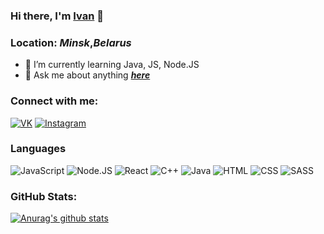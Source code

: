 ### Hi there, I'm [**Ivan**](https://github.com/chernetskiy-ivan) 👋
### Location: *Minsk*,***Belarus***


- 🌱 I’m currently learning Java, JS, Node.JS
- 💬 Ask me about anything ***[here](https://vk.com/chrntskvn "Happy to chat")***

### Connect with me:
[![VK](https://img.shields.io/badge/VK-090909?style=for-the-badge&logo=VK)](https://vk.com/chrntskvn)
[![Instagram](https://img.shields.io/badge/Instagram-090909?style=for-the-badge&logo=Instagram)](https://www.instagram.com/ch_ivan_r/?hl=ru)

### Languages

![JavaScript](https://img.shields.io/badge/-JavaScript-090909?style=for-the-badge&logo=javascript)
![Node.JS](https://img.shields.io/badge/-Node.js-090909?style=for-the-badge&logo=node.js)
![React](https://img.shields.io/badge/-React.js-090909?style=for-the-badge&logo=React)
![C++](https://img.shields.io/badge/-C++-090909?style=for-the-badge&logo=C%2b%2b&logoColor=6296CC)
![Java](https://img.shields.io/badge/-Java-090909?style=for-the-badge&logo=Java&logoColor=00ff11)
![HTML](https://img.shields.io/badge/-HTML-090909?style=for-the-badge&logo=html&logoColor=00d9ff)
![CSS](https://img.shields.io/badge/-CSS-090909?style=for-the-badge&logo=css&logoColor=0040ff)
![SASS](https://img.shields.io/badge/-Sass-090909?style=for-the-badge&logo=sass)

### GitHub Stats:
[![Anurag's github stats](https://github-readme-stats.vercel.app/api?username=chernetskiy-ivan&hide=issues,contribs&theme=radical&hide_border=true&layout=compact)](https://github.com/anuraghazra/github-readme-stats)